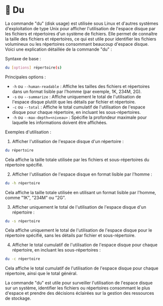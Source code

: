 # 🦆 Du

La commande "du" (disk usage) est utilisée sous Linux et d'autres systèmes d'exploitation de type Unix pour afficher l'utilisation de l'espace disque par les fichiers et répertoires d'un système de fichiers. Elle permet de connaître la taille des fichiers et répertoires, ce qui est utile pour identifier les fichiers volumineux ou les répertoires consommant beaucoup d'espace disque. Voici une explication détaillée de la commande "du" :

Syntaxe de base :

```bash
du [options] répertoire(s)
```

Principales options :

* `-h` ou `--human-readable` : Affiche les tailles des fichiers et répertoires dans un format lisible par l'homme (par exemple, 1K, 234M, 2G).
* `-s` ou `--summarize` : Affiche uniquement le total de l'utilisation de l'espace disque plutôt que les détails par fichier et répertoire.
* `-c` ou `--total` : Affiche le total cumulatif de l'utilisation de l'espace disque pour chaque répertoire, en incluant les sous-répertoires.
* `-h` ou `--max-depth=<niveau>` : Spécifie la profondeur maximale pour laquelle les informations doivent être affichées.

Exemples d'utilisation :

1. Afficher l'utilisation de l'espace disque d'un répertoire :

```bash
du répertoire
```

Cela affiche la taille totale utilisée par les fichiers et sous-répertoires du répertoire spécifié.

2. Afficher l'utilisation de l'espace disque en format lisible par l'homme :

```bash
du -h répertoire
```

Cela affiche la taille totale utilisée en utilisant un format lisible par l'homme, comme "1K", "234M" ou "2G".

3. Afficher uniquement le total de l'utilisation de l'espace disque d'un répertoire :

```bash
du -s répertoire
```

Cela affiche uniquement le total de l'utilisation de l'espace disque pour le répertoire spécifié, sans les détails par fichier et sous-répertoire.

4. Afficher le total cumulatif de l'utilisation de l'espace disque pour chaque répertoire, en incluant les sous-répertoires :

```bash
du -c répertoire
```

Cela affiche le total cumulatif de l'utilisation de l'espace disque pour chaque répertoire, ainsi que le total général.

La commande "du" est utile pour surveiller l'utilisation de l'espace disque sur un système, identifier les fichiers ou répertoires consommant le plus d'espace et prendre des décisions éclairées sur la gestion des ressources de stockage.
